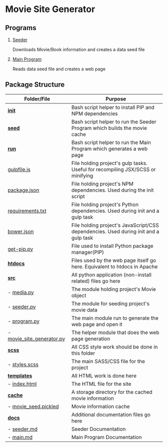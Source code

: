 Movie Site Generator
==================================================

Programs
--------------------------------------

1. [Seeder](docs/seeder.md)

    Downloads Movie/Book information and creates a data seed file
2. [Main Program](docs/main.md)

    Reads data seed file and creates a web page

Package Structure
--------------------------------------
|Folder/File                 | Purpose                                                                       |
|----------------------------|-------------------------------------------------------------------------------|
|**[init](init)**            | Bash script helper to install PIP and NPM dependencies
|**[seed](seed)**            | Bash script helper to run the Seeder Program which builds the movie cache
|**[run](run)**              | Bash script helper to run the Main Program which generates a web page
|[gulpfile.js](gulpfile.js)  | File holding project's gulp tasks. Useful for recompiling JSX/SCSS or minifying
|[package.json](package.json)| File holding project's NPM dependencies. Used during the init script
|[requirements.txt](requirements.txt)| File holding project's Python dependencies. Used during init and a gulp task
|[bower.json](bower.json)    | File holding project's JavaScript/CSS dependencies. Used during init and a gulp task
|[get-pip.py](get-pip.py)    | File used to install Python package manager(PIP)
|**[htdocs](htdocs)**        | Files used by the web page itself go here. Equivalent to htdocs in Apache     
|**[src](src)**              | All python application (non-install related) files go here                    
|   - [media.py](src/media.py)     | The module holding project's Movie object
|   - [seeder.py](src/seeder.py)   | The module for seeding project's movie data
|   - [program.py](src/program.py) | The main module run to generate the web page and open it                      
|   - [movie_site_generator.py](src/movie_site_generator.py)| The helper module that does the web page generation
|**[scss](scss)**            | All CSS style work should be done in this folder
|   - [styles.scss](scss/styles.sss) | The main SASS/CSS file for the project
|**[templates](templates)**  | All HTML work is done here
|   - [index.html](templates/index.html) | The HTML file for the site
|**[cache](cache)**          | A storage directory for the cached movie information
|   - [movie_seed.pickled](cache/movie_seed.pickled) | Movie information cache
|**[docs](docs)**            | Additional documentation files go here
|   - [seeder.md](docs/seeder.md) | Seeder Documentation
|   - [main.md](docs/main.md)     | Main Program Documentation
